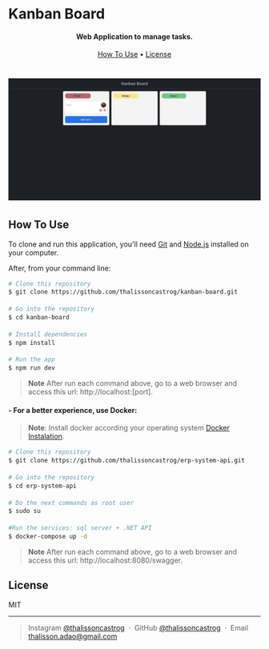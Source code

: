 # Kanban Board

<h4 align="center">Web Application to manage tasks.</h4>

<p align="center">
  <a href="#how-to-use">How To Use</a> •
  <a href="#license">License</a>
</p>

<h1 align="center">
    <img src="./public/assets/kanban-board.png" alt="Markdownify" width="800">
</h1>

## How To Use

To clone and run this application, you'll need [Git](https://git-scm.com) and [Node.js](https://nodejs.org/en/download/package-manager) installed on your computer.

After, from your command line:

```bash
# Clone this repository
$ git clone https://github.com/thalissoncastrog/kanban-board.git

# Go into the repository
$ cd kanban-board

# Install dependencies
$ npm install

# Run the app
$ npm run dev
```

> **Note**
> After run each command above, go to a web browser and access this url: http://localhost:[port].

<h4>- For a better experience, use Docker:</h4>

> **Note**:
> Install docker according your operating system [Docker Instalation](https://docs.docker.com/engine/install/).

```bash
# Clone this repository
$ git clone https://github.com/thalissoncastrog/erp-system-api.git

# Go into the repository
$ cd erp-system-api

# Do the next commands as root user
$ sudo su

#Run the services: sql server + .NET API
$ docker-compose up -d
```

> **Note**
> After run each command above, go to a web browser and access this url: http://localhost:8080/swagger.

## License

MIT

---

> Instagram [@thalissoncastrog](https://www.instagram.com/thalissoncastrog/) &nbsp;&middot;&nbsp;
> GitHub [@thalissoncastrog](https://github.com/thalissoncastrog) &nbsp;&middot;&nbsp;
> Email [thalisson.adao@gmail.com](mailto:thalisson.adao@gmail.com)
